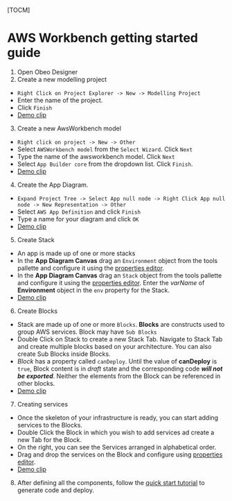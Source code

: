
[TOCM]

# AWS Workbench getting started guide

1. Open Obeo Designer 
2. Create a new modelling project 
- ``` Right Click on Project Explorer -> New -> Modelling Project   ```
- Enter the name of the project.
- Click  ```Finish```
- [Demo clip](../images/getting-started-images/create-project.gif)
3. Create a new AwsWorkbench model 
- ```Right click on project -> New -> Other```
- Select ```AWSWorkbench model``` from the ```Select Wizard```. Click ```Next```
- Type the name of the awsworkbench model.  Click ```Next```
- Select ```App Builder core``` from the dropdown list. Click ```Finish```.
- [Demo clip](../images/getting-started-images/create-app-workbench.gif)
4. Create the App Diagram. 
- ```Expand Project Tree -> Select App null node -> Right Click App null node -> New Representation -> Other ```
- Select ```AWS App Definition``` and click ```Finish```
- Type a name for your diagram and click ```OK```
- [Demo clip](../images/getting-started-images/create-app-diagram.gif)
5. Create Stack 
- An app is made up of one or more stacks
- In the **App Diagram Canvas** drag an ```Environment``` object from the tools pallette and configure it using the [properties editor](./properties-editor.md). 
- In the **App Diagram Canvas** drag an ```Stack``` object from the tools pallette and configure it using the [properties editor](./properties-editor.md). Enter the *varName* of **Environment** object in the ```env``` property for the Stack. 
- [Demo clip](../images/getting-started-images/stack-creation.gif)
6. Create Blocks
- Stack are made up of one or more ```Blocks```. **Blocks** are constructs used to group AWS services. Block may have ```Sub Blocks```
- Double Click on Stack to create a new Stack Tab. Navigate to Stack Tab and create multiple blocks based on your architecture. You can also create Sub Blocks inside Blocks. 
- *Block* has a property called ```canDeploy```. Until the value of **canDeploy** is ```true```, Block content is in *draft* state and the corresponding code ***will not be exported***. Neither the elements from the Block can be referenced in other blocks. 
- [Demo clip](../images/getting-started-images/block-creation.gif)
7. Creating services
-  Once the skeleton of your infrastructure is ready, you can start adding services to the Blocks. 
- Double Click the Block in which you wish to add services ad create a new Tab for the Block. 
- On the right, you can see the Services arranged in alphabetical order. 
- Drag and drop the services on the Block and configure using [properties editor](./properties-editor.md).
- [Demo clip](../images/getting-started-images/creating-services.gif)
8. After defining all the components, follow the [quick start tutorial](./quick-start.md#generate-java-code) to generate code and deploy. 
      





